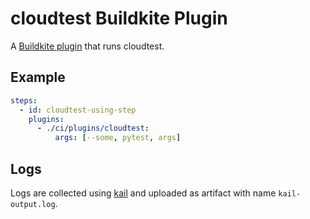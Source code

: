 # cloudtest Buildkite Plugin

A [Buildkite plugin] that runs cloudtest.

## Example

```yml
steps:
  - id: cloudtest-using-step
    plugins:
      - ./ci/plugins/cloudtest:
          args: [--some, pytest, args]
```


## Logs

Logs are collected using [kail] and uploaded as artifact with name `kail-output.log`.

[Buildkite plugin]: https://buildkite.com/docs/agent/v3/plugins
[kail]: https://github.com/boz/kail
